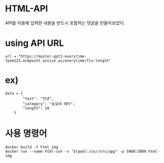 # HTML-API

API를 이용해 입력한 내용을 반드시 포함하는 댓글을 만들어보았다.

# using API URL 
    url = "https://master-gpt2-everytime-fpem123.endpoint.ainize.ai/everytime/fix-length"

# ex) 
    data = {
            "text": "안녕", 
            "category": "숭실대 에타",
            "length": 10
        }
# 사용 명령어
    docker build -t html_img .
    docker run --name html-con -v "$(pwd):/usr/src/app" -p 5000:5000 html-img